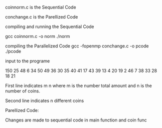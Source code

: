 coinnorm.c is the Sequential Code

conchange.c is the Parellized Code

compiling and running the Sequential Code

gcc coinnorm.c -o norm
./norm

compiling the Parallelized Code
gcc -fopenmp conchange.c -o pcode
./pcode


input to the programe

150 25
48 6 34 50 49 36 30 35 40 41 17 43 39 13 4 20 19 2 46 7 38 33 28 18 21

First line indicates m n  where m is the number total amount and n is the number of coins.

Second line indicates n different coins


Parellized Code: 

Changes are made to sequential code in main function and coin func
